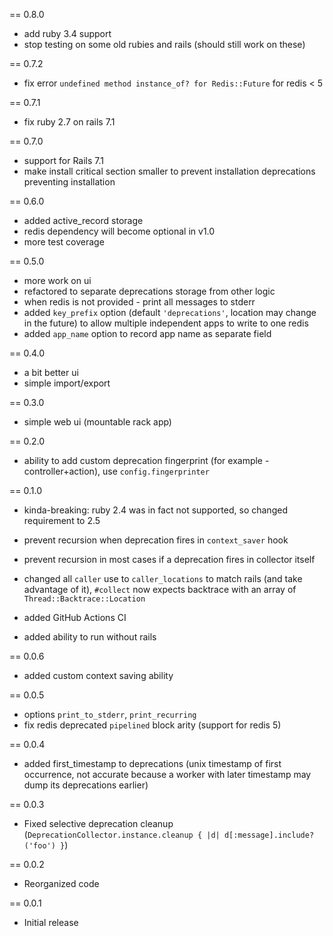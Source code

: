 == 0.8.0
- add ruby 3.4 support
- stop testing on some old rubies and rails (should still work on these)

== 0.7.2
- fix error `undefined method instance_of? for Redis::Future` for redis < 5

== 0.7.1
- fix ruby 2.7 on rails 7.1

== 0.7.0
- support for Rails 7.1
- make install critical section smaller to prevent installation deprecations preventing installation

== 0.6.0
- added active_record storage
- redis dependency will become optional in v1.0
- more test coverage

== 0.5.0
- more work on ui
- refactored to separate deprecations storage from other logic
- when redis is not provided - print all messages to stderr
- added `key_prefix` option (default `'deprecations'`, location may change in the future) to allow multiple independent apps to write to one redis
- added `app_name` option to record app name as separate field

== 0.4.0
- a bit better ui
- simple import/export

== 0.3.0
- simple web ui (mountable rack app)

== 0.2.0
- ability to add custom deprecation fingerprint (for example - controller+action), use `config.fingerprinter`

== 0.1.0
- kinda-breaking: ruby 2.4 was in fact not supported, so changed requirement to 2.5
- prevent recursion when deprecation fires in `context_saver` hook
- prevent recursion in most cases if a deprecation fires in collector itself

- changed all `caller` use to `caller_locations` to match rails (and take advantage of it), `#collect` now expects backtrace with an array of `Thread::Backtrace::Location`
- added GitHub Actions CI
- added ability to run without rails

== 0.0.6
- added custom context saving ability

== 0.0.5
- options `print_to_stderr`, `print_recurring`
- fix redis deprecated `pipelined` block arity (support for redis 5)

== 0.0.4
- added first_timestamp to deprecations (unix timestamp of first occurrence, not accurate because a worker with later timestamp may dump its deprecations earlier)

== 0.0.3
- Fixed selective deprecation cleanup (`DeprecationCollector.instance.cleanup { |d| d[:message].include?('foo') }`)

== 0.0.2

- Reorganized code

== 0.0.1

- Initial release